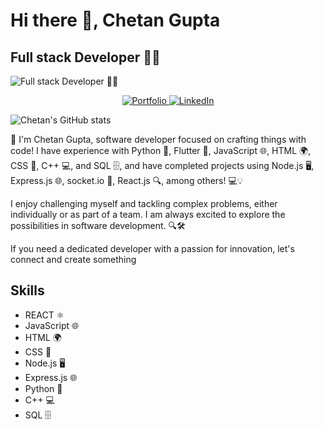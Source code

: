 # Hi there 👋, Chetan Gupta

## Full stack Developer 🧑‍💻

![Full stack Developer 🧑‍💻](https://res.cloudinary.com/dq87rxvyn/image/upload/v1712568348/github-header-image_khzysy.png)

<p align="center">
 <a href="https://chetandevhub.vercel.app" target="_blank">
   <img src="https://img.shields.io/badge/Portfolio-Visit%20Now-brightgreen" alt="Portfolio">
 </a>
 <a href="https://www.linkedin.com/in/chetan-gupta-developer/" target="_blank">
   <img src="https://img.shields.io/badge/LinkedIn-Connect%20with%20me-blue" alt="LinkedIn">
 </a>
</p>

![Chetan's GitHub stats](https://github-readme-stats.vercel.app/api?username=Chetan2708&theme=cobalt_icons=true)

👋 I'm Chetan Gupta, software developer focused on crafting things with code! I have experience with Python 🐍, Flutter 📱, JavaScript 🌐, HTML 🌍, CSS 🎨, C++ 💻, and SQL 🗄️, and have completed projects using Node.js 🖥️, Express.js 🌐, socket.io 💬, React.js 🔍, among others! 💻💡

I enjoy challenging myself and tackling complex problems, either individually or as part of a team. I am always excited to explore the possibilities in software development. 🔍🛠️

If you need a dedicated developer with a passion for innovation, let's connect and create something

## Skills

- REACT ⚛️
- JavaScript 🌐
- HTML 🌍
- CSS 🎨
- Node.js 🖥️
- Express.js 🌐
- Python 🐍
- C++ 💻
- SQL 🗄️
